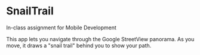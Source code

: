 # SnailTrail
In-class assignment for Mobile Development

This app lets you navigate through the Google StreetView panorama.
As you move, it draws a "snail trail" behind you to show your path.
